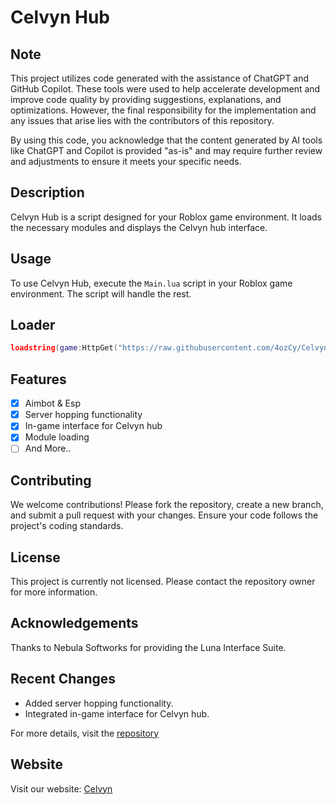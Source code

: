 # Celvyn Hub

## Note
This project utilizes code generated with the assistance of ChatGPT and GitHub Copilot. These tools were used to help accelerate development and improve code quality by providing suggestions, explanations, and optimizations. However, the final responsibility for the implementation and any issues that arise lies with the contributors of this repository.

By using this code, you acknowledge that the content generated by AI tools like ChatGPT and Copilot is provided "as-is" and may require further review and adjustments to ensure it meets your specific needs.

## Description
Celvyn Hub is a script designed for your Roblox game environment. It loads the necessary modules and displays the Celvyn hub interface.

## Usage
To use Celvyn Hub, execute the `Main.lua` script in your Roblox game environment. The script will handle the rest.

## Loader
```lua
loadstring(game:HttpGet("https://raw.githubusercontent.com/4ozCy/Celvyn/refs/heads/main/Main.lua"))()
```

## Features 
- [x] Aimbot & Esp
- [x] Server hopping functionality
- [x] In-game interface for Celvyn hub
- [x] Module loading
- [ ] And More..

## Contributing
We welcome contributions! Please fork the repository, create a new branch, and submit a pull request with your changes. Ensure your code follows the project's coding standards.

## License
This project is currently not licensed. Please contact the repository owner for more information.

## Acknowledgements
Thanks to Nebula Softworks for providing the Luna Interface Suite.

## Recent Changes
- Added server hopping functionality.
- Integrated in-game interface for Celvyn hub.

For more details, visit the [repository](https://github.com/4ozCy/Celvyn/blob/main/Main.lua)

## Website
Visit our website: [Celvyn](https://celvyn.netlify.app/)
